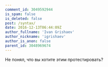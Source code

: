 ```yaml
---
comment_id: 3049592944
is_spam: false
is_deleted: false
post: /syntax/
date: 2016-12-13T06:44:09Z
author_fullname: 'Ivan Grishaev'
author_nickname: 'igrishaev'
author_is_anon: false
parent_id: 3048969674
---
```


<p>Не понял, что вы хотите этим протестировать?</p>
